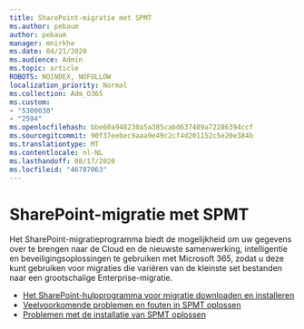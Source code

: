 ```yaml
---
title: SharePoint-migratie met SPMT
ms.author: pebaum
author: pebaum
manager: mnirkhe
ms.date: 04/21/2020
ms.audience: Admin
ms.topic: article
ROBOTS: NOINDEX, NOFOLLOW
localization_priority: Normal
ms.collection: Adm_O365
ms.custom:
- "5300030"
- "2594"
ms.openlocfilehash: bbe60a948230a5a385cabd637489a72286394ccf
ms.sourcegitcommit: 90f37eebec9aaa9e49c2cf4d201152c5e20e384b
ms.translationtype: MT
ms.contentlocale: nl-NL
ms.lasthandoff: 08/17/2020
ms.locfileid: "46787063"
---
```

# <a name="sharepoint-migration-with-spmt"></a>SharePoint-migratie met SPMT

Het SharePoint-migratieprogramma biedt de mogelijkheid om uw gegevens over te brengen naar de Cloud en de nieuwste samenwerking, intelligentie en beveiligingsoplossingen te gebruiken met Microsoft 365, zodat u deze kunt gebruiken voor migraties die variëren van de kleinste set bestanden naar een grootschalige Enterprise-migratie.

- [Het SharePoint-hulpprogramma voor migratie downloaden en installeren](https://docs.microsoft.com/sharepointmigration/introducing-the-sharepoint-migration-tool)
- [Veelvoorkomende problemen en fouten in SPMT oplossen](https://docs.microsoft.com/sharepointmigration/troubleshooting-common-spmt-issues)
- [Problemen met de installatie van SPMT oplossen](https://docs.microsoft.com/sharepointmigration/spmt-install-issues#troubleshooting-spmt-installation-issues)

